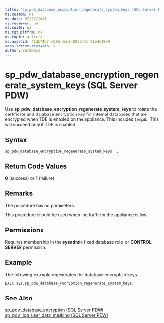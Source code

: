 ```yaml
---
title: "sp_pdw_database_encryption_regenerate_system_keys (SQL Server PDW)"
ms.custom: na
ms.date: 07/27/2016
ms.reviewer: na
ms.suite: na
ms.tgt_pltfrm: na
ms.topic: article
ms.assetid: 41db74b7-c986-4cb0-8253-7cf31e4d08e9
caps.latest.revision: 6
author: BarbKess
---
```

# sp_pdw_database_encryption_regenerate_system_keys (SQL Server PDW)
Use **sp_pdw_database_encryption_regenerate_system_keys** to rotate the certificate and database encryption key for internal databases that are encrypted when TDE is enabled on the appliance. This includes `tempdb`. This will succeed only if TDE is enabled.  
  
## Syntax  
  
```Transact-SQL  
sp_pdw_database_encryption_regenerate_system_keys  ;  
```  
  
## Return Code Values  
**0** (success) or **1** (failure)  
  
## Remarks  
The procedure has no parameters.  
  
This procedure should be used when the traffic in the appliance is low.  
  
## Permissions  
Requires membership in the **sysadmin** fixed database role, or **CONTROL SERVER** permission.  
  
## Example  
The following example regenerates the database encryption keys.  
  
```Transact-SQL  
EXEC sys.sp_pdw_database_encryption_regenerate_system_keys;  
```  
  
## See Also  
[sp_pdw_database_encryption &#40;SQL Server PDW&#41;](../../mpp/sqlpdw/sp-pdw-database-encryption-sql-server-pdw.md)  
[sp_pdw_log_user_data_masking &#40;SQL Server PDW&#41;](../../mpp/sqlpdw/sp_pdw_log_user_data_masking-sql-server-pdw.md)  
  
